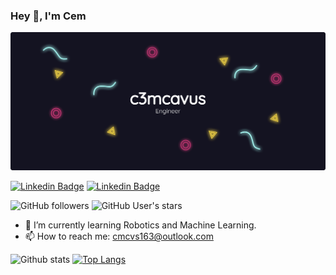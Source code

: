 ### Hey 👋, I'm Cem

![](github_bg.png)

[![Linkedin Badge](https://img.shields.io/badge/-c3mcavus-blue?style=flat-square&logo=Linkedin&logoColor=white&link=https://www.linkedin.com/in/c3mcavus/)](https://www.linkedin.com/in/c3mcavus/) [![Linkedin Badge](https://img.shields.io/badge/-c3mcavus-blue?style=flat-square&logo=reddit&logoColor=white&link=https://www.reddit.com/user/c3mcavus)](https://www.reddit.com/user/c3mcavus)   

![GitHub followers](https://img.shields.io/github/followers/c3mcavus) ![GitHub User's stars](https://img.shields.io/github/stars/c3mcavus)

- 🌱 I’m currently learning Robotics and Machine Learning. 
- 📫 How to reach me: cmcvs163@outlook.com 

![Github stats](https://github-readme-stats.vercel.app/api?username=c3mcavus&show_icons=true&theme=radical)                          [![Top Langs](https://github-readme-stats.vercel.app/api/top-langs/?username=c3mcavus&show_icons=true&theme=radical)](https://github.com/anuraghazra/github-readme-stats)








